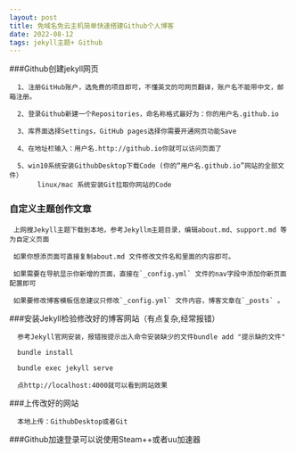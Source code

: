 ```yaml
---
layout: post
title: 免域名免云主机简单快速搭建Github个人博客
date: 2022-08-12
tags: jekyll主题+ Github
---
```


###Github创建jekyll网页
      
      1、注册GitHub账户，选免费的项目即可，不懂英文的可网页翻译，账户名不能带中文，邮箱注册。

      2、登录Github新建一个Repositories，命名称格式最好为：你的用户名.github.io

      3、库界面选择Settings，GitHub pages选择你需要开通网页功能Save
    
      4、在地址栏输入：用户名.http://github.io你就可以访问页面了

      5、win10系统安装GithubDesktop下载Code (你的“用户名.github.io”网站的全部文件）
           linux/mac 系统安装Git拉取你网站的Code


### 自定义主题创作文章
     上网搜Jekyll主题下载到本地，参考Jekyllm主题目录，编辑about.md、support.md 等为自定义页面
 
     如果你想添页面可直接复制about.md 文件修改文件名和里面的内容即可。

     如果需要在导航显示你新增的页面，直接在`_config.yml` 文件的nav字段中添加你新页面配置即可

     如果要修改博客模板信息建议只修改`_config.yml` 文件内容，博客文章在`_posts` 。

###安装Jekyll检验修改好的博客网站（有点复杂,经常报错）

      参考Jekyll官网安装，报错按提示出入命令安装缺少的文件bundle add "提示缺的文件"
       
      bundle install

      bundle exec jekyll serve
     
      点http://localhost:4000就可以看到网站效果

###上传改好的网站
    
      本地上传：GithubDesktop或者Git


###Github加速登录可以说使用Steam++或者uu加速器

    






